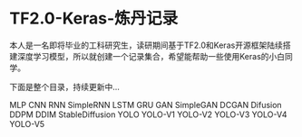 # TF2.0-Keras-炼丹记录
本人是一名即将毕业的工科研究生，读研期间基于TF2.0和Keras开源框架陆续搭建深度学习模型，所以就创建一个记录集合，希望能帮助一些使用Keras的小白同学。

下面是整个目录，持续更新中...

MLP
CNN
RNN
  SimpleRNN
  LSTM
  GRU
GAN
  SimpleGAN
  DCGAN
Difusion
  DDPM
  DDIM
  StableDiffusion
YOLO
  YOLO-V1
  YOLO-V2
  YOLO-V3
  YOLO-V4
  YOLO-V5
